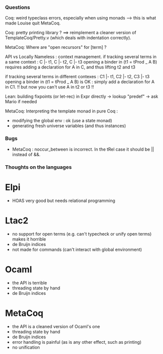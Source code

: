 ### Questions

Coq: weird typeclass errors, especially when using monads --> this is what made Louise quit MetaCoq.

Coq: pretty printing library ? ==> reimplement a cleaner version of TemplateCoq/Pretty.v (which deals with indentation correctly).

MetaCoq: Where are "open recursors" for [term] ?

API vs Locally Nameless : context management.
  if tracking several terms in a same context : C |- t1, C |- t2, C |- t3
  opening a binder in (t1 = tProd _ A B) requires adding a declaration for A in C, and thus lifting t2 and t3

  if tracking several terms in different contexes : C1 |- t1, C2 |- t2, C3 |- t3
  opening a binder in (t1 = tProd _ A B) is OK : simply add a declaration for A in C1.
  !! but now you can't use A in t2 or t3 !!

Lean: building fixpoints (or let-rec) in Expr directly 
  -> lookup "predef"
  -> ask Mario if needed

MetaCoq: Interpreting the template monad in pure Coq :
  - modifying the global env : ok (use a state monad)
  - generating fresh universe variables (and thus instances)

### Bugs

- MetaCoq : noccur_between is incorrect. In the tRel case it should be || instead of &&.

### Thoughts on the languages

# Elpi 
- HOAS very good but needs relational programming

# Ltac2
- no support for open terms (e.g. can't typecheck or unify open terms) makes it horrible
- de Bruijn indices
- not made for commands (can't interact with global environment)

# Ocaml
- the API is terrible
- threading state by hand
- de Bruijn indices

# MetaCoq
- the API is a cleaned version of Ocaml's one
- threading state by hand     
- de Bruijn indices
- error handling is painful (as is any other effect, such as printing)
- no unification
